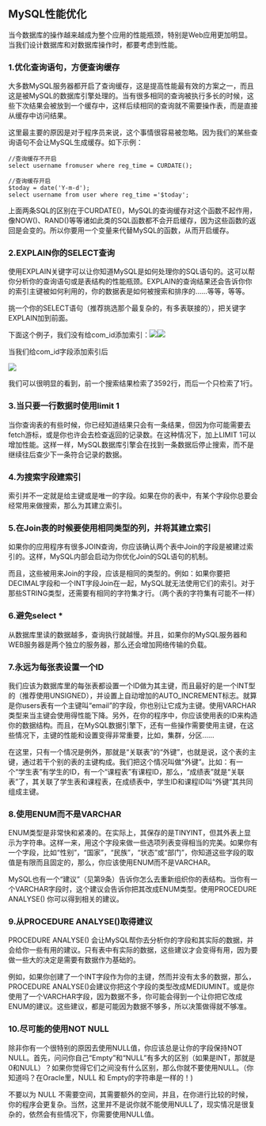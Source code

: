 ## MySQL性能优化　　

当今数据库的操作越来越成为整个应用的性能瓶颈，特别是Web应用更加明显。当我们设计数据库和对数据库操作时，都要考虑到性能。

### 1.优化查询语句，方便查询缓存

大多数MySQL服务器都开启了查询缓存，这是提高性能最有效的方案之一，而且这是被MySQL的数据库引擎处理的。当有很多相同的查询被执行多长的时候，这些下次结果会被放到一个缓存中，这样后续相同的查询就不需要操作表，而是直接从缓存中访问结果。

这里最主要的原因是对于程序员来说，这个事情很容易被忽略。因为我们的某些查询语句不会让MySQL生成缓存。如下示例：

```
//查询缓存不开启
select username fromuser where reg_time = CURDATE();

//查询缓存开启
$today = date('Y-m-d');
select username from user where reg_time ='$today';
```

上面两条SQL的区别在于CURDATE\(\)，MySQL的查询缓存对这个函数不起作用，像NOW\(\)、RAND\(\)等等诸如此类的SQL函数都不会开启缓存，因为这些函数的返回是会变的。所以你要用一个变量来代替MySQL的函数，从而开启缓存。

### 2.**EXPLAIN你的SELECT查询**

使用EXPLAIN关键字可以让你知道MySQL是如何处理你的SQL语句的。这可以帮你分析你的查询语句或是表结构的性能瓶颈。EXPLAIN的查询结果还会告诉你你的索引主键被如何利用的，你的数据表是如何被搜索和排序的……等等，等等。

挑一个你的SELECT语句（推荐挑选那个最复杂的，有多表联接的），把关键字EXPLAIN加到前面。

下面这个例子，我们没有给com\_id添加索引：![](http://images2015.cnblogs.com/blog/1022098/201612/1022098-20161230190744726-1300343072.png)![](http://images2015.cnblogs.com/blog/1022098/201612/1022098-20161230190931695-1482338732.png)

当我们给com\_id字段添加索引后

![](http://images2015.cnblogs.com/blog/1022098/201612/1022098-20161230191033132-1794288624.png)

我们可以很明显的看到，前一个搜索结果检索了3592行，而后一个只检索了1行。

### 3.当只要一行数据时使用limit 1

当你查询表的有些时候，你已经知道结果只会有一条结果，但因为你可能需要去fetch游标，或是你也许会去检查返回的记录数。在这种情况下，加上LIMIT 1可以增加性能。这样一样，MySQL数据库引擎会在找到一条数据后停止搜索，而不是继续往后查少下一条符合记录的数据。

### **4.为搜索字段建索引**

索引并不一定就是给主键或是唯一的字段。如果在你的表中，有某个字段你总要会经常用来做搜索，那么为其建立索引。

### 5.在Join表的时候要使用相同类型的列，并将其建立索引

如果你的应用程序有很多JOIN查询，你应该确认两个表中Join的字段是被建过索引的。这样，MySQL内部会启动为你优化Join的SQL语句的机制。

而且，这些被用来Join的字段，应该是相同的类型的。例如：如果你要把DECIMAL字段和一个INT字段Join在一起，MySQL就无法使用它们的索引。对于那些STRING类型，还需要有相同的字符集才行。（两个表的字符集有可能不一样）

### 6.避免select \*

从数据库里读的数据越多，查询执行就越慢。并且，如果你的MySQL服务器和WEB服务器是两个独立的服务器，那么还会增加网络传输的负载。

### 7.永远为每张表设置一个ID

我们应该为数据库里的每张表都设置一个ID做为其主键，而且最好的是一个INT型的（推荐使用UNSIGNED），并设置上自动增加的AUTO\_INCREMENT标志。就算是你users表有一个主键叫“email”的字段，你也别让它成为主键。使用VARCHAR类型来当主键会使用得性能下降。另外，在你的程序中，你应该使用表的ID来构造你的数据结构。而且，在MySQL数据引擎下，还有一些操作需要使用主键，在这些情况下，主键的性能和设置变得非常重要，比如，集群，分区……

在这里，只有一个情况是例外，那就是“关联表”的“外键”，也就是说，这个表的主键，通过若干个别的表的主键构成。我们把这个情况叫做“外键”。比如：有一个“学生表”有学生的ID，有一个“课程表”有课程ID，那么，“成绩表”就是“关联表”了，其关联了学生表和课程表，在成绩表中，学生ID和课程ID叫“外键”其共同组成主键。

### 8.**使用ENUM而不是VARCHAR**

ENUM类型是非常快和紧凑的。在实际上，其保存的是TINYINT，但其外表上显示为字符串。这样一来，用这个字段来做一些选项列表变得相当的完美。如果你有一个字段，比如“性别”，“国家”，“民族”，“状态”或“部门”，你知道这些字段的取值是有限而且固定的，那么，你应该使用ENUM而不是VARCHAR。

MySQL也有一个“建议”（见第9条）告诉你怎么去重新组织你的表结构。当你有一个VARCHAR字段时，这个建议会告诉你把其改成ENUM类型。使用PROCEDURE ANALYSE\(\) 你可以得到相关的建议。

### 9.**从PROCEDURE ANALYSE\(\)取得建议**

PROCEDURE ANALYSE\(\) 会让MySQL帮你去分析你的字段和其实际的数据，并会给你一些有用的建议。只有表中有实际的数据，这些建议才会变得有用，因为要做一些大的决定是需要有数据作为基础的。

例如，如果你创建了一个INT字段作为你的主键，然而并没有太多的数据，那么，PROCEDURE ANALYSE\(\)会建议你把这个字段的类型改成MEDIUMINT。或是你使用了一个VARCHAR字段，因为数据不多，你可能会得到一个让你把它改成ENUM的建议。这些建议，都是可能因为数据不够多，所以决策做得就不够准。

### 10.**尽可能的使用NOT NULL**

除非你有一个很特别的原因去使用NULL值，你应该总是让你的字段保持NOT NULL。首先，问问你自己“Empty”和“NULL”有多大的区别（如果是INT，那就是0和NULL）？如果你觉得它们之间没有什么区别，那么你就不要使用NULL。（你知道吗？在Oracle里，NULL 和 Empty的字符串是一样的！\)

不要以为 NULL 不需要空间，其需要额外的空间，并且，在你进行比较的时候，你的程序会更复杂。当然，这里并不是说你就不能使用NULL了，现实情况是很复杂的，依然会有些情况下，你需要使用NULL值。



